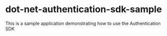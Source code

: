 # dot-net-authentication-sdk-sample
This is a sample application demonstrating how to use the Authentication SDK
